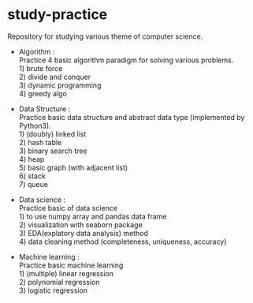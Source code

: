 # study-practice

Repository for studying various theme of computer science.

- Algorithm :  
Practice 4 basic algorithm paradigm for solving various problems.  
1\) brute force  
2\) divide and conquer  
3\) dynamic programming  
4\) greedy algo  


- Data Structure :  
Practice basic data structure and abstract data type (implemented by Python3).  
1\) (doubly) linked list  
2\) hash table  
3\) binary search tree  
4\) heap  
5\) basic graph (with adjacent list)  
6\) stack  
7\) queue


- Data science :  
Practice basic of data science  
1\) to use numpy array and pandas data frame  
2\) visualization with seaborn package  
3\) EDA(explatory data analysis) method  
4\) data cleaning method (completeness, uniqueness, accuracy)  


- Machine learning :  
Practice basic machine learning  
1\) (multiple) linear regression  
2\) polynomial regression  
3\) logistic regression  

